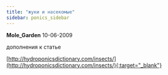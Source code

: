 ```yaml
---
title: "жуки и насекомые"
sidebar: ponics_sidebar
---
```


**Mole_Garden** 10-06-2009

дополнения к статье

[http://hydroponicsdictionary.com/insects/](http://hydroponicsdictionary.com/insects/){:target="_blank"}


